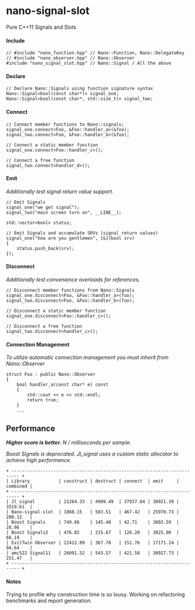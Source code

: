 nano-signal-slot
================

Pure C++11 Signals and Slots

#### Include
```
// #include "nano_function.hpp" // Nano::Function, Nano::DelegateKey
// #include "nano_observer.hpp" // Nano::Observer
#include "nano_signal_slot.hpp" // Nano::Signal / All the above
```

#### Declare
```
// Declare Nano::Signals using function signature syntax
Nano::Signal<bool(const char*)> signal_one;
Nano::Signal<bool(const char*, std::size_t)> signal_two;
```

#### Connect

```
// Connect member functions to Nano::signals;
signal_one.connect<Foo, &Foo::handler_a>(&foo);
signal_two.connect<Foo, &Foo::handler_b>(&foo);

// Connect a static member function
signal_one.connect<Foo::handler_c>();

// Connect a free function
signal_two.connect<handler_d>();
```

#### Emit

_Additionally test signal return value support._

```
// Emit Signals
signal_one("we get signal");
signal_two("main screen turn on", __LINE__);

std::vector<bool> status;

// Emit Signals and accumulate SRVs (signal return values)
signal_one("how are you gentlemen", [&](bool srv)
{
	status.push_back(srv);
});
```

#### Disconnect

_Additionally test convenience overloads for references._

```
// Disconnect member functions from Nano::Signals
signal_one.disconnect<Foo, &Foo::handler_a>(foo);
signal_two.disconnect<Foo, &Foo::handler_b>(foo);

// Disconnect a static member function
signal_one.disconnect<Foo::handler_c>();

// Disconnect a free function
signal_two.disconnect<handler_c>();
```

#### Connection Management

_To utilize automatic connection management you must inherit from Nano::Observer_

```
struct Foo : public Nano::Observer
{
    bool handler_a(const char* e) const
    {
        std::cout << e << std::endl;
        return true;
    }
	...
```

Performance
-----------

**_Higher score is better._** _N / milliseconds per sample._

_Boost Signals is deprecated._
_Jl_signal uses a custom static allocator to achieve high performance._

```
+ ------------------------------------------------------------------------- +
| Library           | construct | destruct | connect  | emit     | combined |
+ ------------------------------------------------------------------------- +
| Jl_signal         | 21264.33  | 4909.49  | 37937.84 | 38921.39 | 3519.61  |
| Nano-signal-slot  | 1088.15   | 583.51   | 467.42   | 25978.73 | 200.12   |
| Boost Signals     | 749.66    | 145.48   | 42.71    | 3802.59  | 28.96    |
| Boost Signals2    | 476.02    | 215.67   | 126.20   | 3025.00  | 66.19    |
| EvilTwin Observer | 22412.09  | 367.78   | 151.76   | 17171.24 | 94.64    |
| amc522 Signal11   | 26091.52  | 543.57   | 421.58   | 30927.73 | 251.47   |
+ ------------------------------------------------------------------------- +
```

#### Notes

Trying to profile why construction time is so lousy.
Working on refactoring benchmarks and report generation.
